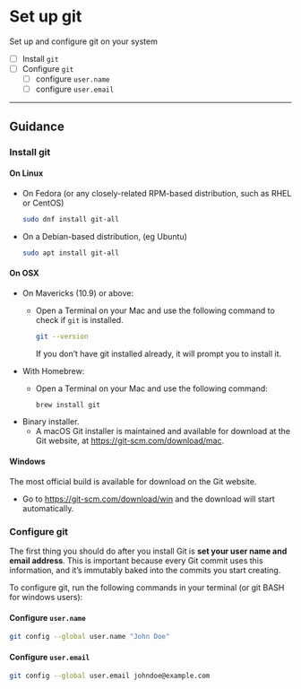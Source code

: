 # Set up git

Set up and configure git on your system

- [ ] Install `git`
- [ ] Configure `git`
    * [ ] configure `user.name`
    * [ ] configure `user.email`

---

## Guidance

### Install git

#### On Linux
- On Fedora (or any closely-related RPM-based distribution, such as RHEL or CentOS)

    ```bash
    sudo dnf install git-all
    ```

- On a Debian-based distribution, (eg Ubuntu)
    
    ```bash
    sudo apt install git-all
    ```

#### On OSX

- On Mavericks (10.9) or above:
    * Open a Terminal on your Mac and use the following command to check if `git` is installed.
    
        ```bash
        git --version
        ```
        If you don’t have git installed already, it will prompt you to install it.
- With Homebrew: 
    * Open a Terminal on your Mac and use the following command:
    
        ```bash
        brew install git
        ```
- Binary installer. 
    * A macOS Git installer is maintained and available for download at the Git website, at https://git-scm.com/download/mac.


#### Windows

The most official build is available for download on the Git website. 
- Go to https://git-scm.com/download/win and the download will start automatically. 

### Configure git

The first thing you should do after you install Git is **set your user name and email address**. This is important because every Git commit uses this information, and it’s immutably baked into the commits you start creating.

To configure git, run the following commands in your terminal (or git BASH for windows users):

#### Configure `user.name`

```bash
git config --global user.name "John Doe"
```

#### Configure `user.email`

```bash
git config --global user.email johndoe@example.com
```

